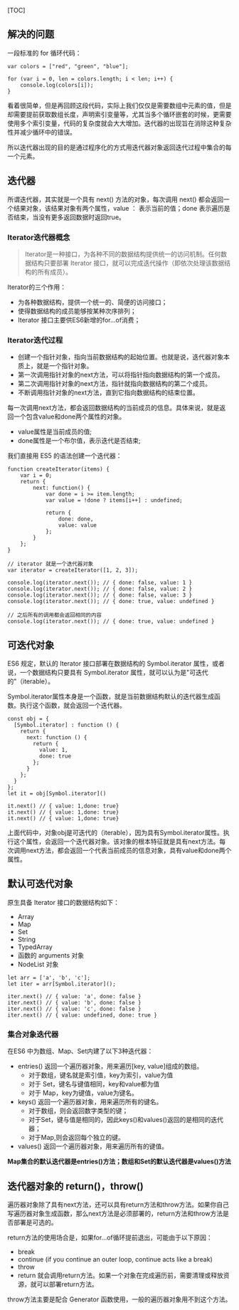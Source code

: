 [TOC]
## 解决的问题
一段标准的 for 循环代码：
```
var colors = ["red", "green", "blue"];

for (var i = 0, len = colors.length; i < len; i++) {
    console.log(colors[i]);
}
```
看着很简单，但是再回顾这段代码，实际上我们仅仅是需要数组中元素的值，但是却需要提前获取数组长度，声明索引变量等，尤其当多个循环嵌套的时候，更需要使用多个索引变量，代码的复杂度就会大大增加。迭代器的出现旨在消除这种复杂性并减少循环中的错误。

所以迭代器出现的目的是通过程序化的方式用迭代器对象返回迭代过程中集合的每一个元素。

## 迭代器

所谓迭代器，其实就是一个具有 next() 方法的对象，每次调用 next() 都会返回一个结果对象，该结果对象有两个属性，value ： 表示当前的值；done 表示遍历是否结束，当没有更多返回数据时返回true。

### Iterator迭代器概念

> Iterator是一种接口，为各种不同的数据结构提供统一的访问机制。任何数据结构只要部署 Iterator 接口，就可以完成迭代操作（即依次处理该数据结构的所有成员）。

Iterator的三个作用：
- 为各种数据结构，提供一个统一的、简便的访问接口；
- 使得数据结构的成员能够按某种次序排列；
- Iterator 接口主要供ES6新增的for...of消费； 

### Iterator迭代过程

- 创建一个指针对象，指向当前数据结构的起始位置。也就是说，迭代器对象本质上，就是一个指针对象。 
- 第一次调用指针对象的next方法，可以将指针指向数据结构的第一个成员。
- 第二次调用指针对象的next方法，指针就指向数据结构的第二个成员。
- 不断调用指针对象的next方法，直到它指向数据结构的结束位置。


每一次调用next方法，都会返回数据结构的当前成员的信息。具体来说，就是返回一个包含value和done两个属性的对象。
- value属性是当前成员的值; 
- done属性是一个布尔值，表示迭代是否结束; 

我们直接用 ES5 的语法创建一个迭代器：

```
function createIterator(items) {
    var i = 0;
    return {
        next: function() {
            var done = i >= item.length;
            var value = !done ? items[i++] : undefined;

            return {
                done: done,
                value: value
            };
        }
    };
}

// iterator 就是一个迭代器对象
var iterator = createIterator([1, 2, 3]);

console.log(iterator.next()); // { done: false, value: 1 }
console.log(iterator.next()); // { done: false, value: 2 }
console.log(iterator.next()); // { done: false, value: 3 }
console.log(iterator.next()); // { done: true, value: undefined }

// 之后所有的调用都会返回相同的内容
console.log(iterator.next()); // { done: true, value: undefined }
```
## 可迭代对象
ES6 规定，默认的 Iterator 接口部署在数据结构的 Symbol.iterator 属性，或者说，一个数据结构只要具有 Symbol.iterator 属性，就可以认为是"可迭代的"（iterable）。

Symbol.iterator属性本身是一个函数，就是当前数据结构默认的迭代器生成函数。执行这个函数，就会返回一个迭代器。
```
const obj = {
  [Symbol.iterator] : function () {
    return {
      next: function () {
        return {
          value: 1,
          done: true
        };
      }
    };
  }
};
let it = obj[Symbol.iterator]()

it.next() // { value: 1,done: true}
it.next() // { value: 1,done: true}
it.next() // { value: 1,done: true}
```

上面代码中，对象obj是可迭代的（iterable），因为具有Symbol.iterator属性。执行这个属性，会返回一个迭代器对象。该对象的根本特征就是具有next方法。每次调用next方法，都会返回一个代表当前成员的信息对象，具有value和done两个属性。

## 默认可迭代对象
原生具备 Iterator 接口的数据结构如下：
- Array
- Map
- Set
- String
- TypedArray
- 函数的 arguments 对象
- NodeList 对象
```
let arr = ['a', 'b', 'c'];
let iter = arr[Symbol.iterator]();

iter.next() // { value: 'a', done: false }
iter.next() // { value: 'b', done: false }
iter.next() // { value: 'c', done: false }
iter.next() // { value: undefined, done: true }
```
### 集合对象迭代器
在ES6 中为数组、Map、Set内建了以下3种迭代器：
- entries() 返回一个遍历器对象，用来遍历[key, value]组成的数组。
  - 对于数组，键名就是索引值，key为索引，value为值
  - 对于 Set，键名与键值相同，key和value都为值
  - 对于 Map，key为键值，value为键名。
- keys() 返回一个遍历器对象，用来遍历所有的键名。
  - 对于数组，则会返回数字类型的键；
  - 对于Set，键与值是相同的，因此keys()和values()返回的是相同的迭代器；
  - 对于Map,则会返回每个独立的键。
- values() 返回一个遍历器对象，用来遍历所有的键值。

**Map集合的默认迭代器是entries()方法；数组和Set的默认迭代器是values()方法**

## 迭代器对象的 return()，throw() 
遍历器对象除了具有next方法，还可以具有return方法和throw方法。如果你自己写遍历器对象生成函数，那么next方法是必须部署的，return方法和throw方法是否部署是可选的。

return方法的使用场合是，如果for...of循环提前退出，可能由于以下原因：
- break
- continue (if you continue an outer loop, continue acts like a break)
- throw
- return
就会调用return方法。如果一个对象在完成遍历前，需要清理或释放资源，就可以部署return方法。

throw方法主要是配合 Generator 函数使用，一般的遍历器对象用不到这个方法。